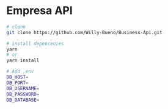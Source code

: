 # **Empresa API**

```bash
# clone
git clone https://github.com/Willy-Bueno/Business-Api.git
```

```bash
# install depencenies
yarn
# or
yarn install
```

```bash
# Add .env
DB_HOST=
DB_PORT=
DB_USERNAME=
DB_PASSWORD=
DB_DATABASE=
```
